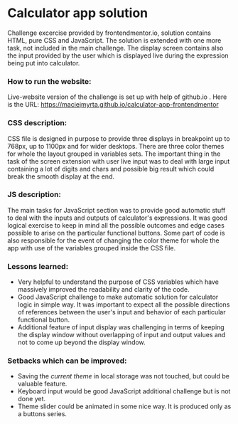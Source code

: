 # Calculator app solution
Challenge excercise provided by frontendmentor.io, solution contains HTML, pure CSS and JavaScript.
The solution is extended with one more task, not included in the main challenge. The display screen contains also
the input provided by the user which is displayed live during the expression being put into calculator.

### How to run the website:

Live-website version of the challenge is set up with help of github.io . Here is the URL:
https://maciejmyrta.github.io/calculator-app-frontendmentor

### CSS description: 

CSS file is designed in purpose to provide three displays in breakpoint up to 768px, up to 1100px and for wider desktops.
There are three color themes for whole the layout grouped in variables sets. The important thing in the task of the screen extension with user live input was to deal with large input containing a lot of digits and chars and possible big result which could break the smooth display at the end.



### JS description:

The main tasks for JavaScript section was to provide good automatic stuff to deal with the inputs and outputs of calculator's expressions.
It was good logical exercise to keep in mind all the possible outcomes and edge cases possible to arise on the particular functional buttons.
Some part of code is also responsible for the event of changing the color theme for whole the app with use of the variables grouped inside the CSS file.

### Lessons learned:

- Very helpful to understand the purpose of CSS variables which have massively improved the readability and clarity of the code.
- Good JavaScript challenge to make automatic solution for calculator logic in simple way. It was important to expect all the possible directions of references between the user's input and behavior of each particular functional button. 
- Additional feature of input display was challenging in terms of keeping the display window without overlapping of input and output values and not to come up beyond the display window.

### Setbacks which can be improved:
- Saving the *current theme* in local storage was not touched, but could be valuable feature.
- Keyboard input would be good JavaScript additional challenge but is not done yet.
- Theme slider could be animated in some nice way. It is produced only as a buttons series.